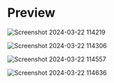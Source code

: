 # Preview



![Screenshot 2024-03-22 114219](https://github.com/CarlConradDeclaro/Parking-Management/assets/110441309/8026b7b4-009b-477f-b246-d707fdd455f2)


![Screenshot 2024-03-22 114306](https://github.com/CarlConradDeclaro/Parking-Management/assets/110441309/e14635d7-a8dc-4ed2-be6d-543162fa85ea)


![Screenshot 2024-03-22 114557](https://github.com/CarlConradDeclaro/Parking-Management/assets/110441309/fa06cd17-9dda-4b8a-aced-e796732ea92b)


![Screenshot 2024-03-22 114636](https://github.com/CarlConradDeclaro/Parking-Management/assets/110441309/c011f02d-5bce-465f-ab74-6aa7fdd7c68d)

